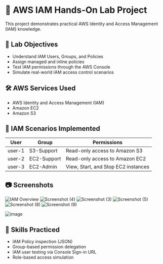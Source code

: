 
# 🔐 AWS IAM Hands-On Lab Project

This project demonstrates practical AWS Identity and Access Management (IAM) knowledge.

## 📌 Lab Objectives

- Understand IAM Users, Groups, and Policies
- Assign managed and inline policies
- Test IAM permissions through the AWS Console
- Simulate real-world IAM access control scenarios

## 🛠️ AWS Services Used

- AWS Identity and Access Management (IAM)
- Amazon EC2
- Amazon S3

## 🔐 IAM Scenarios Implemented

| User     | Group        | Permissions                             |
|----------|--------------|------------------------------------------|
| user-1   | S3-Support   | Read-only access to Amazon S3            |
| user-2   | EC2-Support  | Read-only access to Amazon EC2           |
| user-3   | EC2-Admin    | View, Start, and Stop EC2 instances      |

## 📷 Screenshots
![IAM Overview](images/aws-iam-overview.png)
![Screenshot (4)](https://github.com/user-attachments/assets/a6d17098-0234-46af-8e40-bdb292727342)
![Screenshot (3)](https://github.com/user-attachments/assets/c68892d0-e5bc-45dd-8298-b649819f1061)
![Screenshot (5)](https://github.com/user-attachments/assets/0b4dd9fd-fa4f-4f9e-b720-a13f78ef23ca)
![Screenshot (8)](https://github.com/user-attachments/assets/3b74acff-c854-440d-bc61-df22c779f79c)
![Screenshot (9)](https://github.com/user-attachments/assets/b3cd37c0-b177-4cc0-a9ed-fdb86c4fb127)

![image](https://github.com/user-attachments/assets/44bb4341-8030-4f3b-9df4-972cc0b4ce4a)


## 🧠 Skills Practiced

- IAM Policy inspection (JSON)
- Group-based permission delegation
- IAM user testing via Console Sign-in URL
- Role-based access simulation

